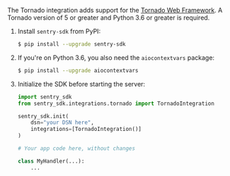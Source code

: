 The Tornado integration adds support for the [Tornado Web Framework](https://www.tornadoweb.org/). A Tornado version of 5 or greater and Python 3.6 or greater is required.

1. Install `sentry-sdk` from PyPI:

   ```bash
   $ pip install --upgrade sentry-sdk
   ```

2. If you're on Python 3.6, you also need the `aiocontextvars` package:

   ```bash
   $ pip install --upgrade aiocontextvars
   ```

3. Initialize the SDK before starting the server:

   ```python
   import sentry_sdk
   from sentry_sdk.integrations.tornado import TornadoIntegration

   sentry_sdk.init(
       dsn="your DSN here",
       integrations=[TornadoIntegration()]
   )

   # Your app code here, without changes

   class MyHandler(...):
       ...
   ```
